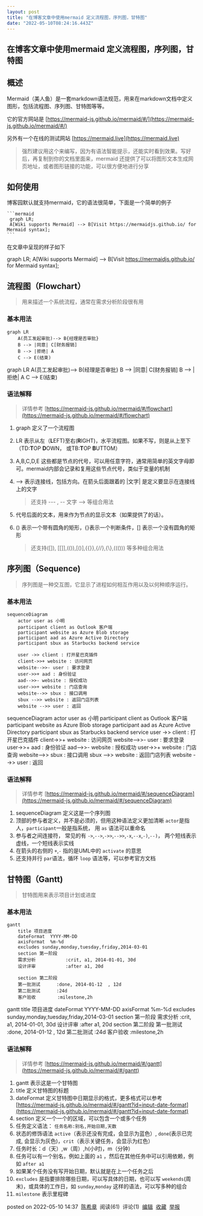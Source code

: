 ```yaml
---
layout: post
title: "在博客文章中使用mermaid 定义流程图，序列图，甘特图"
date: "2022-05-10T08:24:16.443Z"
---
```

在博客文章中使用mermaid 定义流程图，序列图，甘特图
-----------------------------

概述
--

Mermaid（美人鱼）是一套markdown语法规范，用来在markdown文档中定义图形，包括流程图、序列图、甘特图等等。

它的官方网站是 [https://mermaid-js.github.io/mermaid/#/](https://mermaid-js.github.io/mermaid/#/)

另外有一个在线的测试网站 [https://mermaid.live](https://mermaid.live)

> 强烈建议用这个来编写，因为有语法智能提示，还能实时看到效果。写好后，再复制到你的文档里面来，mermaid 还提供了可以将图形文本生成网页地址，或者图形链接的功能，可以很方便地进行分享

如何使用
----

博客园默认就支持mermaid，它的语法很简单，下面是一个简单的例子

    ```mermaid
     graph LR;
     A[Wiki supports Mermaid] --> B[Visit https://mermaidjs.github.io/ for Mermaid syntax];
    ```
    

在文章中呈现的样子如下

graph LR; A\[Wiki supports Mermaid\] --> B\[Visit https://mermaidjs.github.io/ for Mermaid syntax\];

流程图（Flowchart）
--------------

> 用来描述一个系统流程，通常在需求分析阶段很有用

### 基本用法

    graph LR
        A(员工发起审批)--> B{经理是否审批}
        B --> |同意| C[财务报销]
        B --> |拒绝| A
        C --> E(结束)
    

graph LR A(员工发起审批)--> B{经理是否审批} B --> |同意| C\[财务报销\] B --> |拒绝| A C --> E(结束)

### 语法解释

> 详情参考 [https://mermaid-js.github.io/mermaid/#/flowchart](https://mermaid-js.github.io/mermaid/#/flowchart)

1.  graph 定义了一个流程图
2.  LR 表示从左（**L**EFT)至右(**R**IGHT)，水平流程图。如果不写，则是从上至下（TD:**T**OP **D**OWN， 或TB:**T**OP **B**UTTOM）
3.  A,B,C,D,E 这些都是节点的代号，可以用任意字符，通常用简单的英文字母即可。mermaid内部会记录和复用这些节点代号，类似于变量的机制
4.  \--> 表示连接线，包括方向。在箭头后面跟着的 |文字| 是定义要显示在连接线上的文字
    
    > 还支持 --- , -- 文字 --> 等组合用法
    
5.  代号后面的文本，用来作为节点的显示文本（如果提供了的话）。
6.  () 表示一个带有圆角的矩形，{}表示一个判断条件，\[\] 表示一个没有圆角的矩形
    
    > 还支持(\[\]), \[\[\]\],(()),\[()\],{{}},{//},{\\},((())) 等多种组合用法
    

序列图（Sequence)
-------------

> 序列图是一种交互图，它显示了进程如何相互作用以及以何种顺序运行。

### 基本用法

    sequenceDiagram
        actor user as 小明
        participant client as Outlook 客户端
        participant website as Azure Blob storage
        participant aad as Azure Active Directory
        participant sbux as Starbucks backend service
    
        user ->> client : 打开星巴克插件
        client->>+ website : 访问网页
        website-->>- user : 要求登录
        user->>+ aad : 身份验证
        aad-->>- website : 授权成功
        user->>+ website : 门店查询
        website-->> sbux : 接口调用
        sbux -->> website : 返回门店列表
        website -->> user : 返回
    

sequenceDiagram actor user as 小明 participant client as Outlook 客户端 participant website as Azure Blob storage participant aad as Azure Active Directory participant sbux as Starbucks backend service user ->> client : 打开星巴克插件 client->>+ website : 访问网页 website-->>- user : 要求登录 user->>+ aad : 身份验证 aad-->>- website : 授权成功 user->>+ website : 门店查询 website-->> sbux : 接口调用 sbux -->> website : 返回门店列表 website -->> user : 返回

### 语法解释

> 详情参考 [https://mermaid-js.github.io/mermaid/#/sequenceDiagram](https://mermaid-js.github.io/mermaid/#/sequenceDiagram)

1.  sequenceDiagram 定义这是一个序列图
2.  顶部的参与者定义，并不是必须的，但用这种语法定义更加清晰 `actor`是指人，`participant`一般是指系统， 用 `as` 语法可以重命名
3.  参与者之间连接符， 常见的有 `->`,`-->`,`->>`,`-->>`,`-x`,`--x`,`-)`,`--)`， 两个短线表示虚线，一个短线表示实线
4.  在箭头的右侧的 `+`,`-` 指的是UML中的 `activate` 的意思
5.  还支持并行 `par`语法，循环 `loop` 语法等，可以参考官方文档

甘特图（Gantt)
----------

> 甘特图用来表示项目计划或进度

### 基本用法

    gantt
        title 项目进度
        dateFormat  YYYY-MM-DD
        axisFormat  %m-%d
        excludes sunday,monday,tuesday,friday,2014-03-01
        section 第一阶段
        需求分析           :crit, a1, 2014-01-01, 30d
        设计评审           :after a1, 20d
    
        section 第二阶段
        第一批测试      :done, 2014-01-12  , 12d
        第二批测试      :24d
        客户验收        :milestone,2h
    

gantt title 项目进度 dateFormat YYYY-MM-DD axisFormat %m-%d excludes sunday,monday,tuesday,friday,2014-03-01 section 第一阶段 需求分析 :crit, a1, 2014-01-01, 30d 设计评审 :after a1, 20d section 第二阶段 第一批测试 :done, 2014-01-12 , 12d 第二批测试 :24d 客户验收 :milestone,2h

### 语法解释

> 详情参考 [https://mermaid-js.github.io/mermaid/#/gantt](https://mermaid-js.github.io/mermaid/#/gantt)

1.  gantt 表示这是一个甘特图
2.  title 定义甘特图的标题
3.  dateFormat 定义甘特图中日期显示的格式，更多格式可以参考 [https://mermaid-js.github.io/mermaid/#/gantt?id=input-date-format](https://mermaid-js.github.io/mermaid/#/gantt?id=input-date-format)
4.  section 定义一个一个的区域，可以包含一个或多个任务
5.  任务定义语法： `任务名称:别名,开始日期,天数`
6.  状态的修饰语法 `active`（表示还没有完成，会显示为蓝色）, `done`(表示已完成, 会显示为灰色)，`crit`（表示关键任务，会显示为红色）
7.  任务时长：d（天）,w（周）,h(小时)，m（分钟）
8.  任务可以有一个别名，例如上面的 `a1` ，然后在其他任务中可以引用依赖，例如 `after a1`
9.  如果某个任务没有写开始日期，默认就是在上一个任务之后
10.  `excludes` 是指要排除哪些日期，可以写具体的日期，也可以写 `weekends`(周末)，或具体的工作日，如 `sunday`,`monday` 这样的语法，可以写多种的组合
11.  `milestone` 表示里程碑

posted on 2022-05-10 14:37  [陈希章](https://www.cnblogs.com/chenxizhang/)  阅读(61)  评论(1)  [编辑](https://i.cnblogs.com/EditPosts.aspx?postid=16253501)  [收藏](javascript:void(0))  [举报](javascript:void(0))